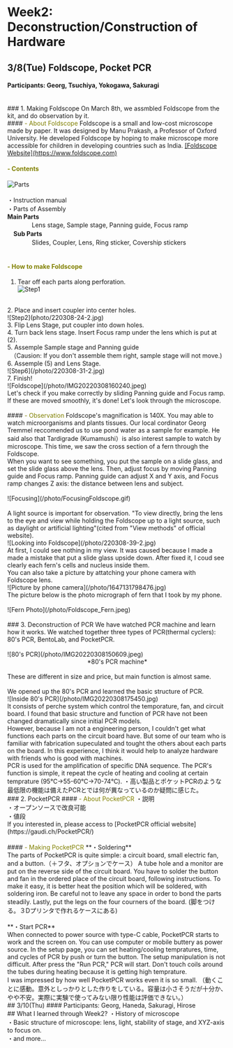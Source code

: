 # Week2: Deconstruction/Construction of Hardware

## 3/8(Tue) Foldscope, Pocket PCR
#### Participants: Georg, Tsuchiya, Yokogawa, Sakuragi
<br/>
### 1. Making Foldscope
On March 8th, we assmbled Foldscope from the kit, and do observation by it.<br/>
#### <font color="Olive">- About Foldscope</font>
Foldscope is a small and low-cost microscope made by paper. It was designed by Manu Prakash, a Professor of Oxford University. He developed Foldscope by hoping to make microscope more accessible for children in developing countries such as India. <u>[Foldscope Website](https://www.foldscope.com)</u><br/>

#### <font color="Olive">- Contents</font>
![Parts](/photo/IMG20220308151958-2.jpg)<br/>
<br/>
・Instruction manual<br/>
・Parts of Assembly<br/>
  **Main Parts**<br/>
　　　　Lens stage, Sample stage, Panning guide, Focus ramp<br/>
　**Sub Parts**<br/>
　　　　Slides, Coupler, Lens, Ring sticker, Covership stickers<br/>
<br/>
#### <font color="Olive">- How to make Foldscope</font>
1. Tear off each parts along perforation.<br/>
![Step1](/photo/IMG20220308152559-2.jpg)<br/>
<br/>
2. Place and insert coupler into center holes.<br/>
![Step2](photo/220308-24-2.jpg)<br/>
3. Flip Lens Stage, put coupler into down holes.<br/>
4. Turn back lens stage. Insert Focus ramp under the lens which is put at (2).<br/>
5. Assemple Sample stage and Panning guide<br/>
　（Causion: If you don't assemble them right, sample stage will not move.)<br/>
6. Assemple (5) and Lens Stage.<br/>
![Step6](/photo/220308-31-2.jpg)<br/>
7. Finish!<br/>
![Foldscope](/photo/IMG20220308160240.jpeg)<br/>
Let's check if you make correctly by sliding Panning guide and Focus ramp. If these are moved smoothly, it's done! Let's look through the microscope.<br/>
<br/>
#### <font color="Olive">- Observation</font>
Foldscope's magnification is 140X. You may able to watch microorganisms and plants tissues. Our local cordinator Georg Tremmel reccomended us to use pond water as a sample for example. He said also that Tardigrade (Kumamushi）is also interest sample to watch by microscope. This time, we saw the cross section of a fern through the Foldscope.</br>
When you want to see something, you put the sample on a slide glass, and set the slide glass above the lens. Then, adjust focus by moving Panning guide and Focus ramp. Panning guide can  adjust X and Y axis, and Focus ramp changes Z axis: the distance between lens and subject. <br/>
<br/>
![Focusing](/photo/FocusingFoldscope.gif)<br/>
<br/>
A light source is important for observation. "To view directly, bring the lens to the eye and view while  holding the Foldscope up to a light source, such as daylight or artificial lighting"(cited from "View methods" of official website). <br/>
![Looking into Foldscope](/photo/220308-39-2.jpg)<br/>
At first, I could see nothing in my view. It was caused because I made a made a mistake that put a slide glass upside down. After fixed it, I coud see clearly each fern's cells and nucleus inside them.<br/>
You can also take a picture by attatching your phone camera with Foldscope lens. <br/>
![Picture by phone camera](/photo/1647131798476.jpg)<br/>
The picture below is the photo micrograph of fern that  I took by my phone.<br/>
<br/>
![Fern Photo](/photo/Foldscope_Fern.jpeg)<br/>
<br/>
### 3. Deconstruction of PCR
We have watched PCR machine and learn how it works. We watched together three types of PCR(thermal cyclers): 80's PCR, BentoLab, and PocketPCR.<br/>
<br/>
![80's PCR](/photo/IMG20220308150609.jpeg)<br/>
<div style="text-align: center;">*80's PCR machine*</div><br/>
These are different in size and price, but main function is almost same.<br/><br/>
We opened up the 80's PCR and learned the basic structure of PCR.<br/>
![Inside 80's PCR](/photo/IMG20220308175450.jpg)<br/>
It consists of perche system which control the temporature, fan, and circuit board. I found that basic structure and function of PCR have not been changed dramatically since initial PCR models.<br/>
However, because I am not a engineering person, I couldn't get what functions each parts on the circuit board have. But some of our team who is familiar with fabrication supeculated and tought the others about each parts on the board. In this experience, I think it would help to analyze hardware with friends who is good with machines.<br/>
PCR is used for the amplification of specific DNA sequence. The PCR's function is simple, it repeat the cycle of heating and cooling at certain temprature (95℃→55-60℃→70-74℃).
・高い製品とポケットPCRのような最低限の機能は備えたPCRとでは何が異なっているのか疑問に感じた。
<br/>
### 2. PocketPCR
#### <font color="Olive">- About PocketPCR</font>
・説明<br/>
・オープンソースで改良可能<br/>
・値段<br/>
If you interested in, please access to [PocketPCR official website](https://gaudi.ch/PocketPCR/)
<br/>
<br/>
#### <font color="Olive">- Making PocketPCR</font>
**・Soldering**<br/>
The parts of  PocketPCR is quite simple: a circuit board, small electric fan, and a button.（＋フタ、オプションでケース） A tube hole and a monitor are put on the reverse side of the circuit board. You have to solder the button and fan in the ordered place of the circuit board, following instructions. To make it easy, it is better heat  the position which will be soldered, with soldering iron. Be careful not to leave any space in order to bond the parts steadily. Lastly, put the legs on the four courners of the board. (脚をつける。３Dプリンタで作れるケースにある)<br/>
<br/>
**・Start PCR**<br/>
When connected to power source with type-C cable, PocketPCR starts to work and the screen on. You can use computer or mobile buttery as power source. In the setup page, you can set heating/cooling tempratures, time, and cycles of PCR by push or turn the button. The setup manipulation is not difficult. After press the "Run PCR," PCR will start. Don't touch coils around the tubes during heating because it is getting high temprature. <br/>
I was impressed by how well PocketPCR works even it is so small.
（動くことに感動。意外としっかりとした作りをしている。容量は小さそうだが十分か、やや不安。実際に実験で使ってみない限り性能は評価できない。）
<br/>
## 3/10(Thu)
#### Participants: Georg, Haneda, Sakuragi, Hirose

<br/>
## What I learned through Week2?
・History of microscope<br/>
・Basic structure of microscope: lens, light, stability of stage, and XYZ-axis to focus on.<br/>
・and more...<br/>
